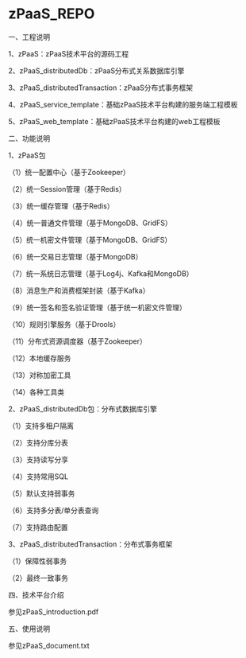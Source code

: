 # zPaaS_REPO
一、工程说明

1、zPaaS：zPaaS技术平台的源码工程

2、zPaaS_distributedDb：zPaaS分布式关系数据库引擎

3、zPaaS_distributedTransaction：zPaaS分布式事务框架

4、zPaaS_service_template：基础zPaaS技术平台构建的服务端工程模板

5、zPaaS_web_template：基础zPaaS技术平台构建的web工程模板

二、功能说明

1、zPaaS包

（1）统一配置中心（基于Zookeeper）

（2）统一Session管理（基于Redis）

（3）统一缓存管理（基于Redis）

（4）统一普通文件管理（基于MongoDB、GridFS）

（5）统一机密文件管理（基于MongoDB、GridFS）

（6）统一交易日志管理（基于MongoDB）

（7）统一系统日志管理（基于Log4j、Kafka和MongoDB）

（8）消息生产和消费框架封装（基于Kafka）

（9）统一签名和签名验证管理（基于统一机密文件管理）

（10）规则引擎服务（基于Drools）

（11）分布式资源调度器（基于Zookeeper）

（12）本地缓存服务

（13）对称加密工具

（14）各种工具类 

2、zPaaS_distributedDb包：分布式数据库引擎

（1）支持多租户隔离

（2）支持分库分表

（3）支持读写分享

（4）支持常用SQL

（5）默认支持弱事务

（6）支持多分表/单分表查询

（7）支持路由配置

3、zPaaS_distributedTransaction：分布式事务框架

（1）保障性弱事务

（2）最终一致事务

四、技术平台介绍

  参见zPaaS_introduction.pdf
  
五、使用说明

  参见zPaaS_document.txt

